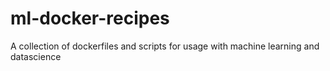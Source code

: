 # ml-docker-recipes
A collection of dockerfiles and scripts for usage with machine learning and datascience
